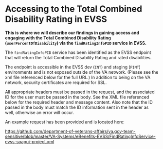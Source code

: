# Accessing to the Total Combined Disability Rating in EVSS
**This is where we will describe our findings in gaining access and engaging with the Total Combined Disability Rating (`userPercentOfDisability`) via the `findRatingInfoPID` service in EVSS.**

The `findRatingInfoPID` service has been identified as the EVSS endpoint that will return the Total Combined Disability Rating and rated disabilities.

The endpoint is accessible in the EVSS dev (`INT`) and staging (`PINT`) environments and is not exposed outside of the VA network. (Please see the xml file referenced below for the full URL.) In addition to being on the VA network, security certificates are required for SSL.

All appropriate headers must be passed in the request, and the associated ID for the user must be passed in the body.  See the XML file referenced below for the required header and message content.  Also note that the ID passed in the body must match the ID information sent in the header as well, otherwise an error will occur.

An example request has been provided and is located here:  

https://github.com/department-of-veterans-affairs/va.gov-team-sensitive/blob/master/VA-Systems/eBenefits-EVSS/FindRatingInfoService-evss-soapui-project.xml
